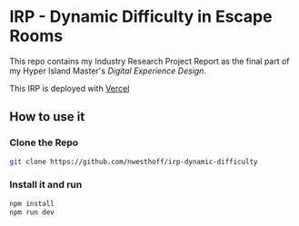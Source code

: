 # IRP - Dynamic Difficulty in Escape Rooms

This repo contains my Industry Research Project Report as the final part of my Hyper Island Master's _Digital Experience Design_.

This IRP is deployed with [Vercel](https://irp.nilswesthoff.com)

## How to use it

### Clone the Repo

```bash
git clone https://github.com/nwesthoff/irp-dynamic-difficulty
```

### Install it and run

```bash
npm install
npm run dev
```
